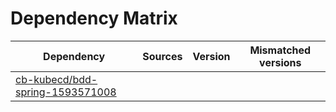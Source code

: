 # Dependency Matrix

Dependency | Sources | Version | Mismatched versions
---------- | ------- | ------- | -------------------
[cb-kubecd/bdd-spring-1593571008](https://github.com/cb-kubecd/bdd-spring-1593571008.git) |  | []() | 
